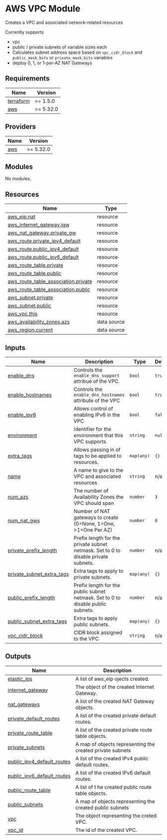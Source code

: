 # AWS VPC Module

Creates a VPC and associated network-related resources

Currently supports
- vpc
- public / private subnets of variable sizes each
- Calculates subnet address space based on `vpc_cidr_block` and `public_mask_bits` or `private_mask_bits` variables
- deploy 0, 1, or 1-per-AZ NAT Gateways

## Requirements

| Name | Version |
|------|---------|
| <a name="requirement_terraform"></a> [terraform](#requirement\_terraform) | >= 1.5.0 |
| <a name="requirement_aws"></a> [aws](#requirement\_aws) | >= 5.32.0 |

## Providers

| Name | Version |
|------|---------|
| <a name="provider_aws"></a> [aws](#provider\_aws) | >= 5.32.0 |

## Modules

No modules.

## Resources

| Name | Type |
|------|------|
| [aws_eip.nat](https://registry.terraform.io/providers/hashicorp/aws/latest/docs/resources/eip) | resource |
| [aws_internet_gateway.igw](https://registry.terraform.io/providers/hashicorp/aws/latest/docs/resources/internet_gateway) | resource |
| [aws_nat_gateway.private_gw](https://registry.terraform.io/providers/hashicorp/aws/latest/docs/resources/nat_gateway) | resource |
| [aws_route.private_ipv4_default](https://registry.terraform.io/providers/hashicorp/aws/latest/docs/resources/route) | resource |
| [aws_route.public_ipv4_default](https://registry.terraform.io/providers/hashicorp/aws/latest/docs/resources/route) | resource |
| [aws_route.public_ipv6_default](https://registry.terraform.io/providers/hashicorp/aws/latest/docs/resources/route) | resource |
| [aws_route_table.private](https://registry.terraform.io/providers/hashicorp/aws/latest/docs/resources/route_table) | resource |
| [aws_route_table.public](https://registry.terraform.io/providers/hashicorp/aws/latest/docs/resources/route_table) | resource |
| [aws_route_table_association.private](https://registry.terraform.io/providers/hashicorp/aws/latest/docs/resources/route_table_association) | resource |
| [aws_route_table_association.public](https://registry.terraform.io/providers/hashicorp/aws/latest/docs/resources/route_table_association) | resource |
| [aws_subnet.private](https://registry.terraform.io/providers/hashicorp/aws/latest/docs/resources/subnet) | resource |
| [aws_subnet.public](https://registry.terraform.io/providers/hashicorp/aws/latest/docs/resources/subnet) | resource |
| [aws_vpc.this](https://registry.terraform.io/providers/hashicorp/aws/latest/docs/resources/vpc) | resource |
| [aws_availability_zones.azs](https://registry.terraform.io/providers/hashicorp/aws/latest/docs/data-sources/availability_zones) | data source |
| [aws_region.current](https://registry.terraform.io/providers/hashicorp/aws/latest/docs/data-sources/region) | data source |

## Inputs

| Name | Description | Type | Default | Required |
|------|-------------|------|---------|:--------:|
| <a name="input_enable_dns"></a> [enable\_dns](#input\_enable\_dns) | Controls the `enable_dns_support` attribue of the VPC. | `bool` | `true` | no |
| <a name="input_enable_hostnames"></a> [enable\_hostnames](#input\_enable\_hostnames) | Controls the `enable_dns_hostnames` attribute of the VPC | `bool` | `true` | no |
| <a name="input_enable_ipv6"></a> [enable\_ipv6](#input\_enable\_ipv6) | Allows control of enabling IPv6 in the VPC | `bool` | `false` | no |
| <a name="input_environment"></a> [environment](#input\_environment) | Identifier for the environment that this VPC supports | `string` | `null` | no |
| <a name="input_extra_tags"></a> [extra\_tags](#input\_extra\_tags) | Allows passing in of tags to be applied to resources. | `map(any)` | `{}` | no |
| <a name="input_name"></a> [name](#input\_name) | A name to give to the VPC and associated resources | `string` | n/a | yes |
| <a name="input_num_azs"></a> [num\_azs](#input\_num\_azs) | The number of Availability Zones the VPC should span | `number` | `3` | no |
| <a name="input_num_nat_gws"></a> [num\_nat\_gws](#input\_num\_nat\_gws) | Number of NAT gateways to create (0=None, 1=One, >1=One Per AZ) | `number` | `0` | no |
| <a name="input_private_prefix_length"></a> [private\_prefix\_length](#input\_private\_prefix\_length) | Prefix length for the private subnet netmask.  Set to 0 to disable private subnets. | `number` | n/a | yes |
| <a name="input_private_subnet_extra_tags"></a> [private\_subnet\_extra\_tags](#input\_private\_subnet\_extra\_tags) | Extra tags to apply to private subnets. | `map(any)` | `{}` | no |
| <a name="input_public_prefix_length"></a> [public\_prefix\_length](#input\_public\_prefix\_length) | Prefix length for the public subnet netmask.  Set to 0 to disable public subnets. | `number` | n/a | yes |
| <a name="input_public_subnet_extra_tags"></a> [public\_subnet\_extra\_tags](#input\_public\_subnet\_extra\_tags) | Extra tags to apply public subnets. | `map(any)` | `{}` | no |
| <a name="input_vpc_cidr_block"></a> [vpc\_cidr\_block](#input\_vpc\_cidr\_block) | CIDR block assigned to the VPC | `string` | n/a | yes |

## Outputs

| Name | Description |
|------|-------------|
| <a name="output_elastic_ips"></a> [elastic\_ips](#output\_elastic\_ips) | A list of aws\_eip ojects created. |
| <a name="output_internet_gateway"></a> [internet\_gateway](#output\_internet\_gateway) | The object of the created Internet Gateway. |
| <a name="output_nat_gateways"></a> [nat\_gateways](#output\_nat\_gateways) | A list of the created NAT Gateway objects. |
| <a name="output_private_default_routes"></a> [private\_default\_routes](#output\_private\_default\_routes) | A list of the created private default routes. |
| <a name="output_private_route_table"></a> [private\_route\_table](#output\_private\_route\_table) | A list of the created private route table objects. |
| <a name="output_private_subnets"></a> [private\_subnets](#output\_private\_subnets) | A map of objects representing the created private subnets |
| <a name="output_public_ipv4_default_routes"></a> [public\_ipv4\_default\_routes](#output\_public\_ipv4\_default\_routes) | A list of the created IPv4 public default routes. |
| <a name="output_public_ipv6_default_routes"></a> [public\_ipv6\_default\_routes](#output\_public\_ipv6\_default\_routes) | A list of the created IPv6 default routes. |
| <a name="output_public_route_table"></a> [public\_route\_table](#output\_public\_route\_table) | A list of t he created public route table objects. |
| <a name="output_public_subnets"></a> [public\_subnets](#output\_public\_subnets) | A map of objects representing the created public subnets |
| <a name="output_vpc"></a> [vpc](#output\_vpc) | The object representing the creted VPC. |
| <a name="output_vpc_id"></a> [vpc\_id](#output\_vpc\_id) | The id of the created VPC. |
